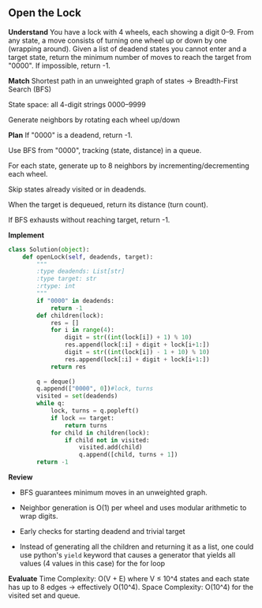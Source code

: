 ## Open the Lock
**Understand**
You have a lock with 4 wheels, each showing a digit 0–9. From any state, a move consists of turning one wheel up or down by one (wrapping around).
Given a list of deadend states you cannot enter and a target state, return the minimum number of moves to reach the target from "0000". If impossible, return -1.

**Match**
Shortest path in an unweighted graph of states → Breadth-First Search (BFS)

State space: all 4-digit strings 0000–9999

Generate neighbors by rotating each wheel up/down

**Plan**
If "0000" is a deadend, return -1.

Use BFS from "0000", tracking (state, distance) in a queue.

For each state, generate up to 8 neighbors by incrementing/decrementing each wheel.

Skip states already visited or in deadends.

When the target is dequeued, return its distance (turn count).

If BFS exhausts without reaching target, return -1.

**Implement**
```python
class Solution(object):
    def openLock(self, deadends, target):
        """
        :type deadends: List[str]
        :type target: str
        :rtype: int
        """
        if "0000" in deadends:
            return -1
        def children(lock):
            res = []
            for i in range(4):
                digit = str((int(lock[i]) + 1) % 10)
                res.append(lock[:i] + digit + lock[i+1:])
                digit = str((int(lock[i]) - 1 + 10) % 10)
                res.append(lock[:i] + digit + lock[i+1:])
            return res
    
        q = deque() 
        q.append(["0000", 0])#lock, turns
        visited = set(deadends)
        while q:
            lock, turns = q.popleft()
            if lock == target:
                return turns
            for child in children(lock):
                if child not in visited:
                    visited.add(child)
                    q.append([child, turns + 1])
        return -1
```

**Review**
- BFS guarantees minimum moves in an unweighted graph.

- Neighbor generation is O(1) per wheel and uses modular arithmetic to wrap digits.

- Early checks for starting deadend and trivial target

- Instead of generating all the children and returning it as a list, one could use python's `yield` keyword that causes a generator that yields all values (4 values in this case) for the for loop

**Evaluate**
Time Complexity: O(V + E) where V ≤ 10^4 states and each state has up to 8 edges → effectively O(10^4).
Space Complexity: O(10^4) for the visited set and queue.